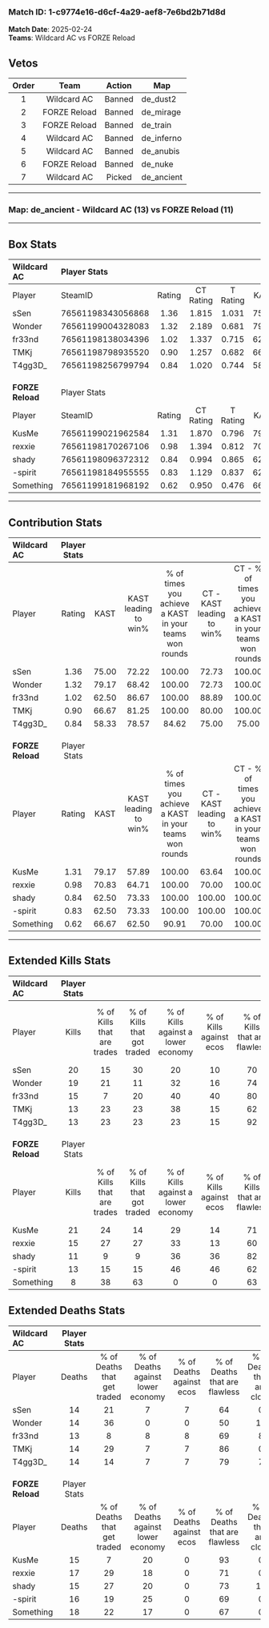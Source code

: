 ### Match ID: 1-c9774e16-d6cf-4a29-aef8-7e6bd2b71d8d  
**Match Date**: 2025-02-24  
**Teams**: Wildcard AC vs FORZE Reload  

## Vetos  

| Order | Team | Action | Map |
| :---: | :--: | :----: | --- |
| 1 | Wildcard AC | Banned | de_dust2 |
| 2 | FORZE Reload | Banned | de_mirage |
| 3 | FORZE Reload | Banned | de_train |
| 4 | Wildcard AC | Banned | de_inferno |
| 5 | Wildcard AC | Banned | de_anubis |
| 6 | FORZE Reload | Banned | de_nuke |
| 7 | Wildcard AC | Picked | de_ancient |

---  

### **Map**: de_ancient - Wildcard AC (13) vs FORZE Reload (11)  
---  

## Box Stats  

| **Wildcard AC**  | Player Stats      |        |           |          |       |      |       |         |        |      |     |
| :- | :- | :-: | :-: | :-: | :-: | :-: | :-: | :-: | :-: | :-: | :-: |
| Player           | SteamID           | Rating | CT Rating | T Rating | KAST  | ADR  | Kills | Assists | Deaths | K/D  | HS% |
| sSen             | 76561198343056868 |  1.36  |   1.815   |  1.031   | 75.00 | 95.3 |  20   |    8    |   14   | 1.43 | 45  |
| Wonder           | 76561199004328083 |  1.32  |   2.189   |  0.681   | 79.17 | 85.6 |  19   |    9    |   14   | 1.36 | 68  |
| fr33nd           | 76561198138034396 |  1.02  |   1.337   |  0.715   | 62.50 | 73.1 |  15   |    5    |   13   | 1.15 | 26  |
| TMKj             | 76561198798935520 |  0.90  |   1.257   |  0.682   | 66.67 | 55.2 |  13   |    5    |   14   | 0.93 | 38  |
| T4gg3D_          | 76561198256799794 |  0.84  |   1.020   |  0.744   | 58.33 | 56.5 |  13   |    3    |   14   | 0.93 | 61  |
|                  |                   |        |           |          |       |      |       |         |        |      |     |
|                  |                   |        |           |          |       |      |       |         |        |      |     |
|                  |                   |        |           |          |       |      |       |         |        |      |     |
| **FORZE Reload** | Player Stats      |        |           |          |       |      |       |         |        |      |     |
| Player           | SteamID           | Rating | CT Rating | T Rating | KAST  | ADR  | Kills | Assists | Deaths | K/D  | HS% |
| KusMe            | 76561199021962584 |  1.31  |   1.870   |  0.796   | 79.17 | 72.2 |  21   |    4    |   15   | 1.40 | 47  |
| rexxie           | 76561198170267106 |  0.98  |   1.394   |  0.812   | 70.83 | 70.8 |  15   |    4    |   17   | 0.88 | 53  |
| shady            | 76561198096372312 |  0.84  |   0.994   |  0.865   | 62.50 | 70.2 |  11   |    8    |   15   | 0.73 | 36  |
| -spirit          | 76561198184955555 |  0.83  |   1.129   |  0.837   | 62.50 | 59.6 |  13   |    3    |   16   | 0.81 | 23  |
| Something        | 76561199181968192 |  0.62  |   0.950   |  0.476   | 66.67 | 49.5 |   8   |    7    |   18   | 0.44 | 87  |
---  

## Contribution Stats  

| **Wildcard AC**  | Player Stats |       |                      |                                                        |                           |                                                             |                          |                                                            |
| :- | :-: | :-: | :-: | :-: | :-: | :-: | :-: | :-: |
| Player           |    Rating    | KAST  | KAST leading to win% | % of times you achieve a KAST in your teams won rounds | CT - KAST leading to win% | CT - % of times you achieve a KAST in your teams won rounds | T - KAST leading to win% | T - % of times you achieve a KAST in your teams won rounds |
| sSen             |     1.36     | 75.00 |        72.22         |                         100.00                         |           72.73           |                           100.00                            |          71.43           |                           100.00                           |
| Wonder           |     1.32     | 79.17 |        68.42         |                         100.00                         |           72.73           |                           100.00                            |          62.50           |                           100.00                           |
| fr33nd           |     1.02     | 62.50 |        86.67         |                         100.00                         |           88.89           |                           100.00                            |          83.33           |                           100.00                           |
| TMKj             |     0.90     | 66.67 |        81.25         |                         100.00                         |           80.00           |                           100.00                            |          83.33           |                           100.00                           |
| T4gg3D_          |     0.84     | 58.33 |        78.57         |                         84.62                          |           75.00           |                            75.00                            |          83.33           |                           100.00                           |
|                  |              |       |                      |                                                        |                           |                                                             |                          |                                                            |
|                  |              |       |                      |                                                        |                           |                                                             |                          |                                                            |
|                  |              |       |                      |                                                        |                           |                                                             |                          |                                                            |
| **FORZE Reload** | Player Stats |       |                      |                                                        |                           |                                                             |                          |                                                            |
| Player           |    Rating    | KAST  | KAST leading to win% | % of times you achieve a KAST in your teams won rounds | CT - KAST leading to win% | CT - % of times you achieve a KAST in your teams won rounds | T - KAST leading to win% | T - % of times you achieve a KAST in your teams won rounds |
| KusMe            |     1.31     | 79.17 |        57.89         |                         100.00                         |           63.64           |                           100.00                            |          50.00           |                           100.00                           |
| rexxie           |     0.98     | 70.83 |        64.71         |                         100.00                         |           70.00           |                           100.00                            |          57.14           |                           100.00                           |
| shady            |     0.84     | 62.50 |        73.33         |                         100.00                         |          100.00           |                           100.00                            |          50.00           |                           100.00                           |
| -spirit          |     0.83     | 62.50 |        73.33         |                         100.00                         |          100.00           |                           100.00                            |          50.00           |                           100.00                           |
| Something        |     0.62     | 66.67 |        62.50         |                         90.91                          |           70.00           |                           100.00                            |          50.00           |                           75.00                            |
---  

## Extended Kills Stats  

| **Wildcard AC**  | Player Stats |                            |                            |                                    |                         |                              |                                 |                                       |                    |           |
| :- | :-: | :-: | :-: | :-: | :-: | :-: | :-: | :-: | :-: | :-: |
| Player           |    Kills     | % of Kills that are trades | % of Kills that got traded | % of Kills against a lower economy | % of Kills against ecos | % of Kills that are flawless | % of Kills that are close duels | % of Kills that are assisted by flash | Pistol Round Kills | AWP Kills |
| sSen             |      20      |             15             |             30             |                 20                 |           10            |              70              |               10                |                   0                   |         3          |     0     |
| Wonder           |      19      |             21             |             11             |                 32                 |           16            |              74              |                0                |                   5                   |         1          |     0     |
| fr33nd           |      15      |             7              |             20             |                 40                 |           40            |              80              |                0                |                   0                   |         0          |     7     |
| TMKj             |      13      |             23             |             23             |                 38                 |           15            |              62              |                0                |                   8                   |         3          |     0     |
| T4gg3D_          |      13      |             23             |             23             |                 23                 |           15            |              92              |                0                |                   0                   |         3          |     0     |
|                  |              |                            |                            |                                    |                         |                              |                                 |                                       |                    |           |
|                  |              |                            |                            |                                    |                         |                              |                                 |                                       |                    |           |
|                  |              |                            |                            |                                    |                         |                              |                                 |                                       |                    |           |
| **FORZE Reload** | Player Stats |                            |                            |                                    |                         |                              |                                 |                                       |                    |           |
| Player           |    Kills     | % of Kills that are trades | % of Kills that got traded | % of Kills against a lower economy | % of Kills against ecos | % of Kills that are flawless | % of Kills that are close duels | % of Kills that are assisted by flash | Pistol Round Kills | AWP Kills |
| KusMe            |      21      |             24             |             14             |                 29                 |           14            |              71              |               10                |                   0                   |         0          |     0     |
| rexxie           |      15      |             27             |             27             |                 33                 |           13            |              60              |                7                |                   7                   |         0          |     0     |
| shady            |      11      |             9              |             9              |                 36                 |           36            |              82              |                9                |                   0                   |         1          |     2     |
| -spirit          |      13      |             15             |             15             |                 46                 |           46            |              62              |                0                |                   0                   |         1          |     0     |
| Something        |      8       |             38             |             63             |                 0                  |            0            |              63              |                0                |                  13                   |         0          |     0     |
## Extended Deaths Stats  

| **Wildcard AC**  | Player Stats |                             |                                   |                          |                               |                            |                           |               |
| :- | :-: | :-: | :-: | :-: | :-: | :-: | :-: | :-: |
| Player           |    Deaths    | % of Deaths that get traded | % of Deaths against lower economy | % of Deaths against ecos | % of Deaths that are flawless | % of Deaths that are close | % of Deaths while blinded | Deaths to AWP |
| sSen             |      14      |             21              |                 7                 |            7             |              64               |             0              |             0             |       1       |
| Wonder           |      14      |             36              |                 0                 |            0             |              50               |             14             |             7             |       0       |
| fr33nd           |      13      |              8              |                 8                 |            8             |              69               |             8              |             0             |       1       |
| TMKj             |      14      |             29              |                 7                 |            7             |              86               |             0              |             0             |       0       |
| T4gg3D_          |      14      |             14              |                 7                 |            7             |              79               |             7              |             7             |       0       |
|                  |              |                             |                                   |                          |                               |                            |                           |               |
|                  |              |                             |                                   |                          |                               |                            |                           |               |
|                  |              |                             |                                   |                          |                               |                            |                           |               |
| **FORZE Reload** | Player Stats |                             |                                   |                          |                               |                            |                           |               |
| Player           |    Deaths    | % of Deaths that get traded | % of Deaths against lower economy | % of Deaths against ecos | % of Deaths that are flawless | % of Deaths that are close | % of Deaths while blinded | Deaths to AWP |
| KusMe            |      15      |              7              |                20                 |            0             |              93               |             0              |             0             |       2       |
| rexxie           |      17      |             29              |                18                 |            0             |              71               |             0              |             6             |       1       |
| shady            |      15      |             27              |                20                 |            0             |              73               |             13             |             0             |       0       |
| -spirit          |      16      |             19              |                25                 |            0             |              69               |             0              |             0             |       2       |
| Something        |      18      |             22              |                17                 |            0             |              67               |             0              |             6             |       2       |
